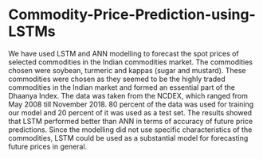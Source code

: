 # Commodity-Price-Prediction-using-LSTMs

 We have used LSTM and ANN modelling to forecast the spot prices of selected commodities in the Indian commodities market.
 The commodities chosen were soybean, turmeric and kappas (sugar and mustard).
 These commodities were chosen as they seemed to be the highly traded commodities in the Indian market and formed an essential part 
 of the Dhaanya Index. The data was taken from the NCDEX, which ranged from May 2008 till November 2018. 
 80 percent of the data was used for training our model and 20 percent of it was used as a test set.
 The results showed that LSTM performed better than ANN in terms of accuracy of future price predictions.
 Since the modelling did not use specific characteristics of the commodities,
 LSTM could be used as a substantial model for forecasting future prices in general.
 
